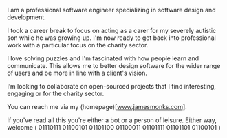 I am a professional software engineer specializing in software design and development.

I took a career break to focus on acting as a carer for my severely autistic son while he was growing up. I'm now ready to get back into professional work with a particular focus on the charity sector.

I love solving puzzles and I'm fascinated with how people learn and communicate. This allows me to better design software for the wider range of users and be more in line with a client's vision.

I’m looking to collaborate on open-sourced projects that I find interesting, engaging or for the charity sector.

You can reach me via my (homepage)[www.jamesmonks.com].

If you've read all this you're either a bot or a person of leisure. Either way, welcome ( 01110111 01100101 01101100 01100011 01101111 01101101 01100101 )

<!---
jamesmonks/jamesmonks is a ✨ special ✨ repository because its `README.md` (this file) appears on your GitHub profile.
You can click the Preview link to take a look at your changes.
--->
